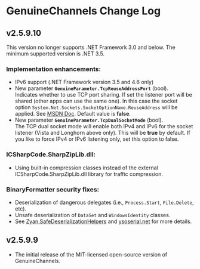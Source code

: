 # GenuineChannels Change Log

## v2.5.9.10

This version no longer supports .NET Framework 3.0 and below. The minimum supported version is .NET 3.5.

### Implementation enhancements:

* IPv6 support (.NET Framework version 3.5 and 4.6 only)
* New parameter **`GenuineParameter.TcpReuseAddressPort`** (bool).  
  Indicates whether to use TCP port sharing. If set the listener port will be shared (other apps can use the same one).
  In this case the socket option `System.Net.Sockets.SocketOptionName.ReuseAddress` will be applied. See [MSDN Doc](https://docs.microsoft.com/en-us/dotnet/api/system.net.sockets.socketoptionname?f1url=https%3A%2F%2Fmsdn.microsoft.com%2Fquery%2Fdev15.query%3FappId%3DDev15IDEF1%26l%3DEN-US%26k%3Dk(System.Net.Sockets.SocketOptionName.ReuseAddress);k(vs.objectbrowser);k(TargetFrameworkMoniker-.NETFramework,Version%3Dv4.6)%26rd%3Dtrue&view=netframework-4.7.1 "MSDN Doc").
  Default value is **false**.
* New parameter **`GenuineParameter.TcpDualSocketMode`** (bool).  
  The TCP dual socket mode will enable both IPv4 and IPv6 for the socket listener (Vista and Longhorn above only).
  This will be **true** by default. If you like to force IPv4 or IPv6 listening only, set this option to false.

### ICSharpCode.SharpZipLib.dll:

* Using built-in compression classes instead of the external ICSharpCode.SharpZipLib.dll library for traffic compression.

### BinaryFormatter security fixes:

* Deserialization of dangerous delegates (i.e., `Process.Start`, `File.Delete`, etc).
* Unsafe deserialization of `DataSet` and `WindowsIdentity` classes.
* See [Zyan.SafeDeserializationHelpers](https://github.com/zyanfx/SafeDeserializationHelpers) and [ysoserial.net](https://github.com/pwntester/ysoserial.net) for more details.

## v2.5.9.9

* The initial release of the MIT-licensed open-source version of GenuineChannels.
